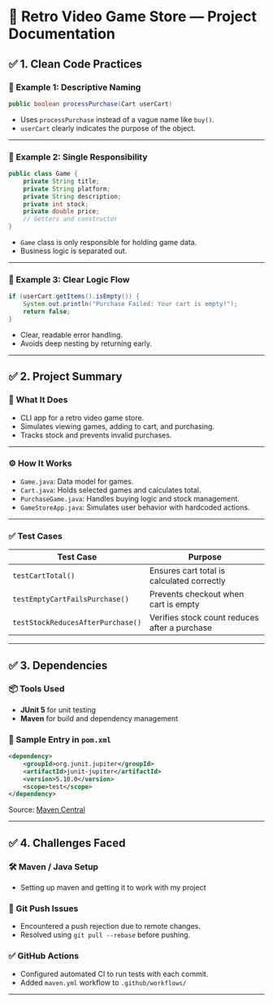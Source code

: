 # 🧾 Retro Video Game Store — Project Documentation

## ✅ 1. Clean Code Practices

### 🧹 Example 1: Descriptive Naming

```java
public boolean processPurchase(Cart userCart)
```
- Uses `processPurchase` instead of a vague name like `buy()`.
- `userCart` clearly indicates the purpose of the object.

---

### 🧹 Example 2: Single Responsibility

```java
public class Game {
    private String title;
    private String platform;
    private String description;
    private int stock;
    private double price;
    // Getters and constructor
}
```
- `Game` class is only responsible for holding game data.
- Business logic is separated out.

---

### 🧹 Example 3: Clear Logic Flow

```java
if (userCart.getItems().isEmpty()) {
    System.out.println("Purchase Failed: Your cart is empty!");
    return false;
}
```
- Clear, readable error handling.
- Avoids deep nesting by returning early.

---

## ✅ 2. Project Summary

### 🎯 What It Does

- CLI app for a retro video game store.
- Simulates viewing games, adding to cart, and purchasing.
- Tracks stock and prevents invalid purchases.

---

### ⚙️ How It Works

- `Game.java`: Data model for games.
- `Cart.java`: Holds selected games and calculates total.
- `PurchaseGame.java`: Handles buying logic and stock management.
- `GameStoreApp.java`: Simulates user behavior with hardcoded actions.

---

### ✅ Test Cases

| Test Case                       | Purpose                                             |
|--------------------------------|-----------------------------------------------------|
| `testCartTotal()`              | Ensures cart total is calculated correctly          |
| `testEmptyCartFailsPurchase()` | Prevents checkout when cart is empty                |
| `testStockReducesAfterPurchase()` | Verifies stock count reduces after a purchase    |



---

## ✅ 3. Dependencies

### 📦 Tools Used

- **JUnit 5** for unit testing
- **Maven** for build and dependency management

### 📄 Sample Entry in `pom.xml`

```xml
<dependency>
    <groupId>org.junit.jupiter</groupId>
    <artifactId>junit-jupiter</artifactId>
    <version>5.10.0</version>
    <scope>test</scope>
</dependency>
```

Source: [Maven Central](https://search.maven.org/)

---

## ✅ 4. Challenges Faced

### 🛠️ Maven / Java Setup

- Setting up maven and getting it to work with my project

### 🔄 Git Push Issues

- Encountered a push rejection due to remote changes.
- Resolved using `git pull --rebase` before pushing.

### ✅ GitHub Actions

- Configured automated CI to run tests with each commit.
- Added `maven.yml` workflow to `.github/workflows/`


---

